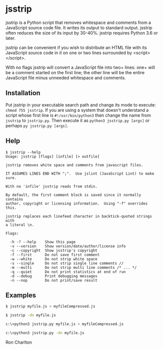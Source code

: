 <!-- title: jsstrip Read Me -->
<!-- $Id: README.md,v 1.8 2024-08-31 09:59:42-04 ron Exp $ -->

# jsstrip

jsstrip is a Python script that removes whitespace and comments from
a JavaScript source code file. It writes its output to standard output.
jsstrip often reduces the size of its input by 30-40%. jsstrip requires
Python 3.6 or later.

jsstrip can be convenient if you wish to distribute an HTML file with its
JavaScript source code in it on one or two lines surrounded by
\<script\>\</script\>.

With no flags jsstrip will convert a JavaScript file into two+ lines:
one+ will be a comment started on the first line; the other line will be
the entire JavaScript file minus unneeded whitespace and comments.

## Installation

Put jsstrip in your executable search path and change its mode to execute:
`chmod 755 jsstrip`. If you are using a system that doesn't understand
a script whose first line is
`#!/usr/bin/python3` then change the name from `jsstrip` to `jsstrip.py`.
Then execute it as `python3 jsstrip.py [args]`
or perhaps `py jsstrip.py [args]`.

## Help

```text
$ jsstrip --help
Usage: jsstrip [flags] [infile] [> outfile]

jsstrip removes white space and comments from javascript files.

IT ASSUMES LINES END WITH ";".  Use jslint (JavaScript Lint) to make sure.

With no 'infile' jsstrip reads from stdin.

By default, the first comment block is saved since it normally contains
author, copyright or licensing information.  Using "-f" overrides this.

jsstrip replaces each linefeed character in backtick-quoted strings with
a literal \n.

Flags:

  -h -? --help    Show this page
  -v --version    Show version/date/author/license info
  -c --copyright  Show jsstrip's copyright
  -f --first      Do not save first comment
  -w --white      Do not strip white space
  -s --single     Do not strip single line comments //
  -m --multi      Do not strip multi line comments /* ... */
  -q --quiet      Do not print statistics at end of run
  -d --debug      Print debugging messages
  -n --nop        Do not print/save result
```

## Examples

```sh
$ jsstrip myfile.js > myfileCompressed.js

$ jsstrip -dn myfile.js

c:\>python3 jsstrip.py myfile.js > myfileCompressed.js

c:\>python3 jsstrip.py -dn myfile.js
```

Ron Charlton
